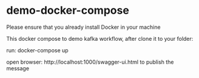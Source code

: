 # demo-docker-compose
Please ensure that you already install Docker in your machine

This docker compose to demo kafka workflow, after clone it to your folder:

run:    docker-compose up

open browser: http://localhost:1000/swagger-ui.html to publish the message

